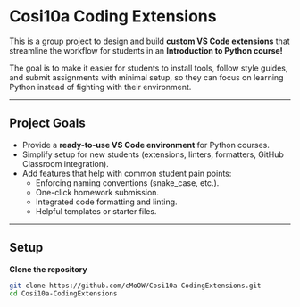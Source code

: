 # Cosi10a Coding Extensions

This is a group project to design and build **custom VS Code extensions** that streamline the workflow for students in an **Introduction to Python course!** 

The goal is to make it easier for students to install tools, follow style guides, and submit assignments with minimal setup, so they can focus on learning Python instead of fighting with their environment.

---

## Project Goals
- Provide a **ready-to-use VS Code environment** for Python courses.  
- Simplify setup for new students (extensions, linters, formatters, GitHub Classroom integration).  
- Add features that help with common student pain points:
  - Enforcing naming conventions (snake_case, etc.).  
  - One-click homework submission.  
  - Integrated code formatting and linting.  
  - Helpful templates or starter files.  

---

## Setup 

**Clone the repository**  
   ```bash
   git clone https://github.com/cMoOW/Cosi10a-CodingExtensions.git
   cd Cosi10a-CodingExtensions

   